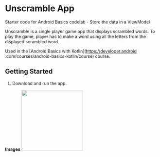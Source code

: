 Unscramble App
===================================

Starter code for Android Basics codelab - Store the data in a ViewModel

Unscramble is  a single player game app that displays scrambled words. To play the game, player has
to make a word using all the letters from the displayed scrambled word.

Used in the [Android Basics with Kotlin](https://developer.android
.com/courses/android-basics-kotlin/course) course.



Getting Started
---------------

1. Download and run the app.

**Images**
<img src="https://user-images.githubusercontent.com/97167390/164259375-aa20dca2-6256-475f-ac1b-31d2755c574f.jpg" width="200" hight="150">


